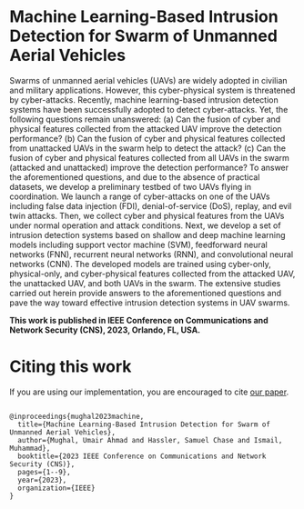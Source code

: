 # Machine Learning-Based Intrusion Detection for Swarm of Unmanned Aerial Vehicles


Swarms of unmanned aerial vehicles (UAVs) are widely adopted in civilian and military applications. However, this cyber-physical system is threatened by cyber-attacks. Recently, machine learning-based intrusion detection systems have been successfully adopted to detect cyber-attacks. Yet, the following questions remain unanswered: (a) Can the fusion of cyber and physical features collected from the attacked UAV improve the detection performance? (b) Can the fusion of cyber and physical features collected from unattacked UAVs in the swarm help to detect the attack? (c) Can the fusion of cyber and physical features collected from all UAVs in the swarm (attacked and unattacked) improve the detection performance? To answer the aforementioned questions, and due to the absence of practical datasets, we develop a preliminary testbed of two UAVs flying in coordination. We launch a range of cyber-attacks on one of the UAVs including false data injection (FDI), denial-of-service (DoS), replay, and evil twin attacks. Then, we collect cyber and physical features from the UAVs under normal operation and attack conditions. Next, we develop a set of intrusion detection systems based on shallow and deep machine learning models including support vector machine (SVM), feedforward neural networks (FNN), recurrent neural networks (RNN), and convolutional neural networks (CNN). The developed models are trained using cyber-only, physical-only, and cyber-physical features collected from the attacked UAV, the unattacked UAV, and both UAVs in the swarm. The extensive studies carried out herein provide answers to the aforementioned questions and pave the way toward effective intrusion detection systems in UAV swarms.

**This work is published in IEEE Conference on Communications and Network Security (CNS), 2023, Orlando, FL, USA.**


# Citing this work
If you are using our implementation, you are encouraged to cite [our paper](https://ieeexplore.ieee.org/abstract/document/10288962).
``` 

@inproceedings{mughal2023machine,
  title={Machine Learning-Based Intrusion Detection for Swarm of Unmanned Aerial Vehicles},
  author={Mughal, Umair Ahmad and Hassler, Samuel Chase and Ismail, Muhammad},
  booktitle={2023 IEEE Conference on Communications and Network Security (CNS)},
  pages={1--9},
  year={2023},
  organization={IEEE}
}


``` 
